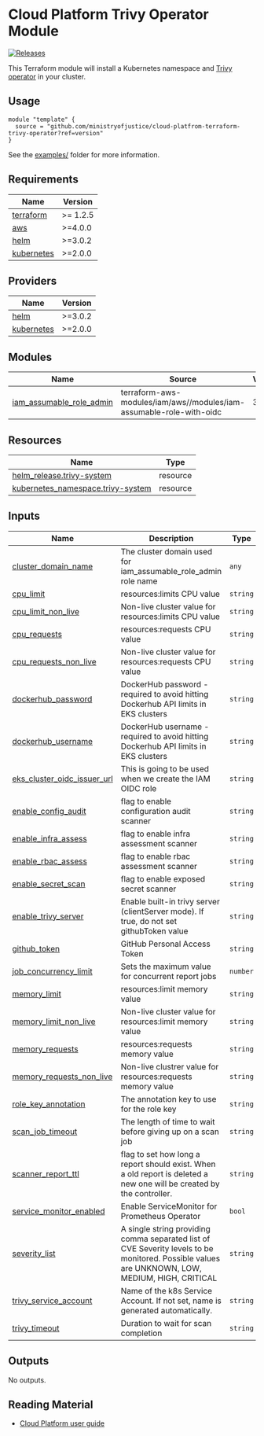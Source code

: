 # Cloud Platform Trivy Operator Module

<!-- Change the URL in the release badge to point towards your new repository -->
[![Releases](https://img.shields.io/github/release/ministryofjustice/cloud-platform-terraform-trivy-operator/all.svg?style=flat-square)](https://github.com/ministryofjustice/cloud-platform-terraform-trivy-operator/releases)

<!-- Add a short description of the module -->
This Terraform module will install a Kubernetes namespace and [Trivy operator](https://aquasecurity.github.io/trivy-operator/v0.1.5/operator/installation/helm/) in your cluster.

## Usage

```hcl
module "template" {
  source = "github.com/ministryofjustice/cloud-platfrom-terraform-trivy-operator?ref=version"
}
```

See the [examples/](examples/) folder for more information.

<!-- BEGIN_TF_DOCS -->
## Requirements

| Name | Version |
|------|---------|
| <a name="requirement_terraform"></a> [terraform](#requirement\_terraform) | >= 1.2.5 |
| <a name="requirement_aws"></a> [aws](#requirement\_aws) | >=4.0.0 |
| <a name="requirement_helm"></a> [helm](#requirement\_helm) | >=3.0.2 |
| <a name="requirement_kubernetes"></a> [kubernetes](#requirement\_kubernetes) | >=2.0.0 |

## Providers

| Name | Version |
|------|---------|
| <a name="provider_helm"></a> [helm](#provider\_helm) | >=3.0.2 |
| <a name="provider_kubernetes"></a> [kubernetes](#provider\_kubernetes) | >=2.0.0 |

## Modules

| Name | Source | Version |
|------|--------|---------|
| <a name="module_iam_assumable_role_admin"></a> [iam\_assumable\_role\_admin](#module\_iam\_assumable\_role\_admin) | terraform-aws-modules/iam/aws//modules/iam-assumable-role-with-oidc | 3.13.0 |

## Resources

| Name | Type |
|------|------|
| [helm_release.trivy-system](https://registry.terraform.io/providers/hashicorp/helm/latest/docs/resources/release) | resource |
| [kubernetes_namespace.trivy-system](https://registry.terraform.io/providers/hashicorp/kubernetes/latest/docs/resources/namespace) | resource |

## Inputs

| Name | Description | Type | Default | Required |
|------|-------------|------|---------|:--------:|
| <a name="input_cluster_domain_name"></a> [cluster\_domain\_name](#input\_cluster\_domain\_name) | The cluster domain used for iam\_assumable\_role\_admin role name | `any` | n/a | yes |
| <a name="input_cpu_limit"></a> [cpu\_limit](#input\_cpu\_limit) | resources:limits CPU value | `string` | `"500m"` | no |
| <a name="input_cpu_limit_non_live"></a> [cpu\_limit\_non\_live](#input\_cpu\_limit\_non\_live) | Non-live cluster value for resources:limits CPU value | `string` | `"500m"` | no |
| <a name="input_cpu_requests"></a> [cpu\_requests](#input\_cpu\_requests) | resources:requests CPU value | `string` | `"100m"` | no |
| <a name="input_cpu_requests_non_live"></a> [cpu\_requests\_non\_live](#input\_cpu\_requests\_non\_live) | Non-live cluster value for resources:requests CPU value | `string` | `"100m"` | no |
| <a name="input_dockerhub_password"></a> [dockerhub\_password](#input\_dockerhub\_password) | DockerHub password - required to avoid hitting Dockerhub API limits in EKS clusters | `string` | `""` | no |
| <a name="input_dockerhub_username"></a> [dockerhub\_username](#input\_dockerhub\_username) | DockerHub username - required to avoid hitting Dockerhub API limits in EKS clusters | `string` | `""` | no |
| <a name="input_eks_cluster_oidc_issuer_url"></a> [eks\_cluster\_oidc\_issuer\_url](#input\_eks\_cluster\_oidc\_issuer\_url) | This is going to be used when we create the IAM OIDC role | `string` | `""` | no |
| <a name="input_enable_config_audit"></a> [enable\_config\_audit](#input\_enable\_config\_audit) | flag to enable configuration audit scanner | `string` | `"false"` | no |
| <a name="input_enable_infra_assess"></a> [enable\_infra\_assess](#input\_enable\_infra\_assess) | flag to enable infra assessment scanner | `string` | `"false"` | no |
| <a name="input_enable_rbac_assess"></a> [enable\_rbac\_assess](#input\_enable\_rbac\_assess) | flag to enable rbac assessment scanner | `string` | `"false"` | no |
| <a name="input_enable_secret_scan"></a> [enable\_secret\_scan](#input\_enable\_secret\_scan) | flag to enable exposed secret scanner | `string` | `"false"` | no |
| <a name="input_enable_trivy_server"></a> [enable\_trivy\_server](#input\_enable\_trivy\_server) | Enable built-in trivy server (clientServer mode). If true, do not set githubToken value | `string` | `"false"` | no |
| <a name="input_github_token"></a> [github\_token](#input\_github\_token) | GitHub Personal Access Token | `string` | `""` | no |
| <a name="input_job_concurrency_limit"></a> [job\_concurrency\_limit](#input\_job\_concurrency\_limit) | Sets the maximum value for concurrent report jobs | `number` | `10` | no |
| <a name="input_memory_limit"></a> [memory\_limit](#input\_memory\_limit) | resources:limit memory value | `string` | `"3000M"` | no |
| <a name="input_memory_limit_non_live"></a> [memory\_limit\_non\_live](#input\_memory\_limit\_non\_live) | Non-live cluster value for resources:limit memory value | `string` | `"500M"` | no |
| <a name="input_memory_requests"></a> [memory\_requests](#input\_memory\_requests) | resources:requests memory value | `string` | `"500M"` | no |
| <a name="input_memory_requests_non_live"></a> [memory\_requests\_non\_live](#input\_memory\_requests\_non\_live) | Non-live clustrer value for resources:requests memory value | `string` | `"100M"` | no |
| <a name="input_role_key_annotation"></a> [role\_key\_annotation](#input\_role\_key\_annotation) | The annotation key to use for the role key | `string` | `"eks.amazonaws.com/role-arn"` | no |
| <a name="input_scan_job_timeout"></a> [scan\_job\_timeout](#input\_scan\_job\_timeout) | The length of time to wait before giving up on a scan job | `string` | `"5m"` | no |
| <a name="input_scanner_report_ttl"></a> [scanner\_report\_ttl](#input\_scanner\_report\_ttl) | flag to set how long a report should exist. When a old report is deleted a new one will be created by the controller. | `string` | `"24h"` | no |
| <a name="input_service_monitor_enabled"></a> [service\_monitor\_enabled](#input\_service\_monitor\_enabled) | Enable ServiceMonitor for Prometheus Operator | `bool` | `true` | no |
| <a name="input_severity_list"></a> [severity\_list](#input\_severity\_list) | A single string providing comma separated list of CVE Severity levels to be monitored. Possible values are UNKNOWN, LOW, MEDIUM, HIGH, CRITICAL | `string` | `"UNKNOWN,LOW,MEDIUM,HIGH,CRITICAL"` | no |
| <a name="input_trivy_service_account"></a> [trivy\_service\_account](#input\_trivy\_service\_account) | Name of the k8s Service Account. If not set, name is generated automatically. | `string` | `""` | no |
| <a name="input_trivy_timeout"></a> [trivy\_timeout](#input\_trivy\_timeout) | Duration to wait for scan completion | `string` | `"5m0s"` | no |

## Outputs

No outputs.
<!-- END_TF_DOCS -->

<!-- Uncomment the below if this module uses tags -->

<!--
## Tags

Some of the inputs for this module are tags. All infrastructure resources must be tagged to meet the MOJ Technical Guidance on [Documenting owners of infrastructure](https://technical-guidance.service.justice.gov.uk/documentation/standards/documenting-infrastructure-owners.html).

| Name | Description | Type | Default | Required |
|------|-------------|:----:|:-----:|:-----:|
| application |  | string | - | yes |
| business-unit | Area of the MOJ responsible for the service | string | `mojdigital` | yes |
| environment-name |  | string | - | yes |
| infrastructure-support | The team responsible for managing the infrastructure. Should be of the form team-email | string | - | yes |
| is-production |  | string | `false` | yes |
| team_name |  | string | - | yes |
| namespace |  | string | - | yes |
-->

## Reading Material

<!-- Add links to external sources, e.g. Kubernetes or AWS documentation -->

- [Cloud Platform user guide](https://user-guide.cloud-platform.service.justice.gov.uk/#cloud-platform-user-guide)
